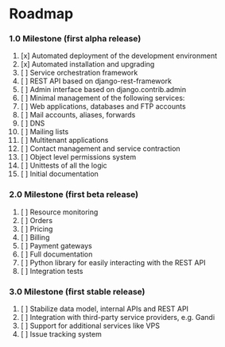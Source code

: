 # Roadmap



### 1.0 Milestone (first alpha release)

1. [x] Automated deployment of the development environment
2. [x] Automated installation and upgrading
3. [ ] Service orchestration framework
3. [ ] REST API based on django-rest-framework
2. [ ] Admin interface based on django.contrib.admin
4. [ ] Minimal management of the following services:
  1. [ ] Web applications, databases and FTP accounts
  1. [ ] Mail accounts, aliases, forwards
  1. [ ] DNS
  1. [ ] Mailing lists
  1. [ ] Multitenant applications
1. [ ] Contact management and service contraction
1. [ ] Object level permissions system
1. [ ] Unittests of all the logic
1. [ ] Initial documentation


### 2.0 Milestone (first beta release)

1. [ ] Resource monitoring
1. [ ] Orders
2. [ ] Pricing
3. [ ] Billing
1. [ ] Payment gateways
1. [ ] Full documentation
2. [ ] Python library for easily interacting with the REST API
1. [ ] Integration tests


### 3.0 Milestone (first stable release)

1. [ ] Stabilize data model, internal APIs and REST API
1. [ ] Integration with third-party service providers, e.g. Gandi
1. [ ] Support for additional services like VPS
2. [ ] Issue tracking system
